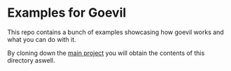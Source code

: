 # Examples for Goevil
This repo contains a bunch of examples showcasing how goevil works and what you can do with it.

By cloning down the [main project](https://github.com/s9rA16Bf4/go-evil) you will obtain the contents of this directory aswell.
